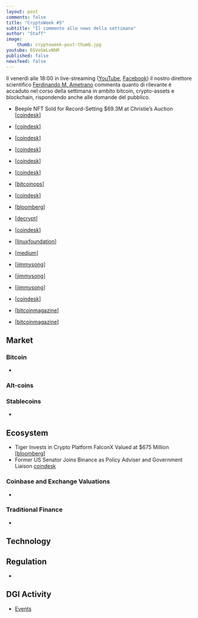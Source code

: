 ```yaml
---
layout: post
comments: false
title: "CryptoWeek #5"
subtitle: "Il commento alle news della settimana" 
author: "Staff"
image:
    thumb: cryptoweek-post-thumb.jpg
youtube: 6SVoSmLxNhM
published: false
newsfeed: false
---
```


Il venerdì alle 18:00 in live-streaming
([YouTube](https://www.youtube.com/watch?v=6SVoSmLxNhM&list=PLTLa2tRY91LI9MN6-_ai0J6jTRcY8znDc&index=1),
[Facebook](https://www.facebook.com/DigitalGoldInstitute))
il nostro direttore scientifico [Ferdinando M. Ametrano](https://www.ametrano.net)
commenta quanto di rilevante è accaduto nel corso della settimana
in ambito bitcoin, crypto-assets e blockchain,
rispondendo anche alle domande del pubblico.

<!--div id="buzzsprout-player-8035698"></div><script src="https://www.buzzsprout.com/1686991/8035698-cryptoweek-3-26-febbraio-2021.js?container_id=buzzsprout-player-8035698&player=small" type="text/javascript" charset="utf-8"></script-->


- Beeple NFT Sold for Record-Setting $69.3M at Christie’s Auction [[coindesk](https://www.coindesk.com/beeple-nft-christies-auction)]

- [[coindesk](https://www.coindesk.com/wisdomtree-files-for-a-bitcoin-etf)]

- [[coindesk](https://www.coindesk.com/beeple-nft-christies-auction)]

- [[coindesk](https://www.coindesk.com/jpmorgan-crypto-bond-brad-hintz)]

- [[coindesk](https://www.coindesk.com/grayscale-halts-new-investments-in-gbtc-after-trading-at-15-below-bitcoin)]

- [[coindesk](https://www.coindesk.com/digital-currency-group-to-put-up-to-250m-into-grayscales-bitcoin-trust)]

- [[bitcoinops](https://bitcoinops.org/en/newsletters/2021/03/10/)]

- [[coindesk](https://www.coindesk.com/jpmorgan-to-launch-cryptocurrency-exposure-basket-of-bitcoin-proxy-stocks)]

- [[bloomberg](https://www.bloomberg.com/news/articles/2021-03-08/coinbase-is-said-to-be-valued-at-90-billion-in-private-auction)]

- [[decrypt](https://decrypt.co/60505/paypal-buys-crypto-firm-curv-for-nearly-200-million)]

- [[coindesk](https://www.coindesk.com/ethereum-etp-to-list-on-deutsche-borse)]

- [[linuxfoundation](https://lists.linuxfoundation.org/pipermail/bitcoin-dev/2021-March/018583.html)]

- [[medium](https://medium.com/@sdaftuar/on-taproot-activation-and-consensus-changes-in-bitcoin-5b3453e91c4e)]

- [[jimmysong](https://jimmysong.substack.com/p/nfts-are-doomed-bitcoin-tech-talk)]

- [[jimmysong](https://jimmysong.substack.com/p/nfts-are-doomed-bitcoin-tech-talk)]

- [[jimmysong](https://www.theblockcrypto.com/post/97257/jp-morgan-bitcoin-deck-private-client)]

- [[coindesk](https://www.coindesk.com/twitter-ceo-jack-dorsey-is-offering-to-sell-the-first-ever-tweet)]

- [[bitcoinmagazine](https://bitcoinmagazine.com/technical/lottrue-or-lotfalse-this-is-the-last-hurdle-before-taproot-activation)]

- [[bitcoinmagazine](https://bitcoinmagazine.com/technical/taproot-activation-and-the-lot-debate)]

## Market

### Bitcoin

- 

### Alt-coins

### Stablecoins

- 

## Ecosystem

- Tiger Invests in Crypto Platform FalconX Valued at $675 Million [[bloomberg]](https://www.bloomberg.com/news/articles/2021-03-11/tiger-invests-in-crypto-platform-falconx-valued-at-675-million)
- Former US Senator Joins Binance as Policy Adviser and Government Liaison [coindesk](https://www.coindesk.com/binance-hires-max-baucus)

### Coinbase and Exchange Valuations

- 

### Traditional Finance

- 

## Technology

## Regulation

- 

## DGI Activity

- [Events](https://dgi.io/events/)
